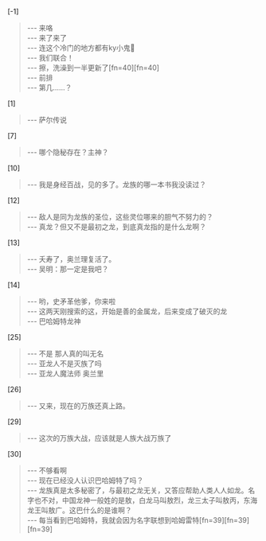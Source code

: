 
[-1] 
>--- 来咯<br>
>--- 来了来了<br>
>--- 连这个冷门的地方都有ky小鬼🤮<br>
>--- 我们联合！<br>
>--- 擦，洗澡到一半更新了[fn=40][fn=40]<br>
>--- 前排<br>
>--- 第几……？<br>

[1] 
>--- 萨尔传说<br>

[7] 
>--- 哪个隐秘存在？主神？<br>

[10] 
>--- 我是身经百战，见的多了。龙族的哪一本书我没读过？<br>

[12] 
>--- 敌人是同为龙族的圣位，这些灵位哪来的胆气不努力的？<br>
>--- 真龙？但又不是最初之龙，到底真龙指的是什么龙啊？<br>

[13] 
>--- 夭寿了，奥兰理复活了。<br>
>--- 吴明：那一定是我吧？<br>

[14] 
>--- 哟，史矛革他爹，你来啦<br>
>--- 这两天刚搜索的这，开始是善的金属龙，后来变成了破灭的龙<br>
>--- 巴哈姆特龙神<br>

[25] 
>--- 不是 那人真的叫无名<br>
>--- 亚龙人不是灭族了吗<br>
>--- 亚龙人魔法师 奥兰里<br>

[26] 
>--- 又来，现在的万族还真上路。<br>

[29] 
>--- 这次的万族大战，应该就是人族大战万族了<br>

[30] 
>--- 不够看啊<br>
>--- 现在已经没人认识巴哈姆特了吗？<br>
>--- 龙族真是太多秘密了，与最初之龙无关，又答应帮助人类人人如龙。名字也不对，中国龙神一般姓的是敖，白龙马叫敖烈，龙三太子叫敖丙，东海龙王叫敖广。这巴什么的是谁啊？<br>
>--- 每当看到巴哈姆特，我就会因为名字联想到哈姆雷特[fn=39][fn=39][fn=39]<br>
